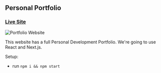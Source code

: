 ## Personal Portfolio

### [Live Site](https://jsmasterypro.com)

![Portfolio Website](https://i.ibb.co/WgPMpts/image.png)

This website has a full Personal Development Portfolio. We're going to use React and Next.js.

Setup:
- run ```npm i && npm start```
